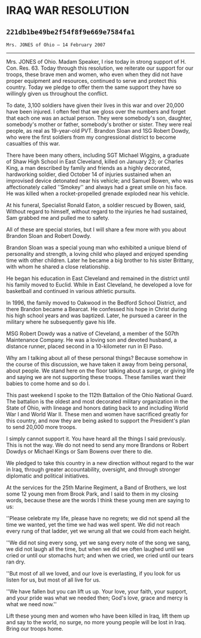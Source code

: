 # IRAQ WAR RESOLUTION
## `221db1be49be2f54f8f9e669e7584fa1`
`Mrs. JONES of Ohio — 14 February 2007`

---


Mrs. JONES of Ohio. Madam Speaker, I rise today in strong support of 
H. Con. Res. 63. Today through this resolution, we reiterate our 
support for our troops, these brave men and women, who even when they 
did not have proper equipment and resources, continued to serve and 
protect this country. Today we pledge to offer them the same support 
they have so willingly given us throughout the conflict.

To date, 3,100 soldiers have given their lives in this war and over 
20,000 have been injured. I often feel that we gloss over the numbers 
and forget that each one was an actual person. They were somebody's 
son, daughter, somebody's mother or father, somebody's brother or 
sister. They were real people, as real as 19-year-old PVT. Brandon 
Sloan and 1SG Robert Dowdy, who were the first soldiers from my 
congressional district to become casualties of this war.

There have been many others, including SGT Michael Wiggins, a 
graduate of Shaw High School in East Cleveland, killed on January 23; 
or Charles King, a man described by family and friends as a highly 
decorated, hardworking soldier, died October 14 of injuries sustained 
when an improvised device detonated near his vehicle; and Samuel Bowen, 
who was affectionately called ''Smokey'' and always had a great smile 
on his face. He was killed when a rocket-propelled grenade exploded 
near his vehicle.

At his funeral, Specialist Ronald Eaton, a soldier rescued by Bowen, 
said, Without regard to himself, without regard to the injuries he had 
sustained, Sam grabbed me and pulled me to safety.

All of these are special stories, but I will share a few more with 
you about Brandon Sloan and Robert Dowdy.

Brandon Sloan was a special young man who exhibited a unique blend of 
personality and strength, a loving child who played and enjoyed 
spending time with other children. Later he became a big brother to his 
sister Brittany, with whom he shared a close relationship.

He began his education in East Cleveland and remained in the district 
until his family moved to Euclid. While in East Cleveland, he developed 
a love for basketball and continued in various athletic pursuits.

In 1996, the family moved to Oakwood in the Bedford School District, 
and there Brandon became a Bearcat. He confessed his hope in Christ 
during his high school years and was baptized. Later, he pursued a 
career in the military where he subsequently gave his life.

MSG Robert Dowdy was a native of Cleveland, a member of the 507th 
Maintenance Company. He was a loving son and devoted husband, a 
distance runner, placed second in a 10-kilometer run in El Paso.

Why am I talking about all of these personal things? Because somehow 
in the course of this discussion, we have taken it away from being 
personal, about people. We stand here on the floor talking about a 
surge, or giving life and saying we are not supporting these troops. 
These families want their babies to come home and so do I.

This past weekend I spoke to the 112th Battalion of the Ohio National 
Guard. The battalion is the oldest and most decorated military 
organization in the State of Ohio, with lineage and honors dating back 
to and including World War I and World War II. These men and women have 
sacrificed greatly for this country, and now they are being asked to 
support the President's plan to send 20,000 more troops.

I simply cannot support it. You have heard all the things I said 
previously. This is not the way. We do not need to send any more 
Brandons or Robert Dowdys or Michael Kings or Sam Bowens over there to 
die.

We pledged to take this country in a new direction without regard to 
the war in Iraq, through greater accountability, oversight, and through 
stronger diplomatic and political initiatives.

At the services for the 25th Marine Regiment, a Band of Brothers, we 
lost some 12 young men from Brook Park, and I said to them in my 
closing words, because these are the words I think these young men are 
saying to us:

''Please celebrate my life, please have no regrets; we did not spend 
all the time we wanted, yet the time we had was well spent. We did not 
reach every rung of that ladder, yet we wrung all that we could from 
each height.

''We did not sing every song, yet we sang every note of the song we 
sang, we did not laugh all the time, but when we did we often laughed 
until we cried or until our stomachs hurt; and when we cried, we cried 
until our tears ran dry.

''But most of all we loved, and our love is everlasting, if you look 
for us listen for us, but most of all live for us.

''We have fallen but you can lift us up. Your love, your faith, your 
support, and your pride was what we needed then; God's love, grace and 
mercy is what we need now.''

Lift these young men and women who have been killed in Iraq, lift 
them up and say to the world, no surge, no more young people will be 
lost in Iraq. Bring our troops home.